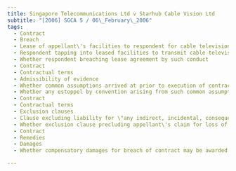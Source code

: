 ```yaml
---
title: Singapore Telecommunications Ltd v Starhub Cable Vision Ltd 
subtitle: "[2006] SGCA 5 / 06\_February\_2006"
tags:
  - Contract
  - Breach
  - Lease of appellant\'s facilities to respondent for cable television roll-out to highrise residential properties
  - Respondent tapping into leased facilities to transmit cable television signals to other types of properties
  - Whether respondent breaching lease agreement by such conduct
  - Contract
  - Contractual terms
  - Admissibility of evidence
  - Whether common assumptions arrived at prior to execution of contract admissible as evidence of factual background to aid in interpretation of contract
  - Whether any estoppel by convention arising from such common assumptions so as to bar appellant from challenging respondent\'s tapping
  - Contract
  - Contractual terms
  - Exclusion clauses
  - Clause excluding liability for \"any indirect, incidental, consequential, or special damages (including, without limitation, damages for harm to business, lost revenues, or lost profits)\"
  - Whether exclusion clause precluding appellant\'s claim for loss of revenue from prospective lease of facilities to respondent for cable television roll-out to properties not covered by existing lease
  - Contract
  - Remedies
  - Damages
  - Whether compensatory damages for breach of contract may be awarded where no loss resulting from breach

---
```


